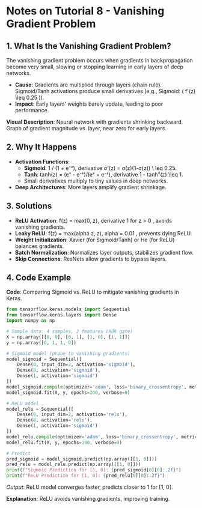 # Notes on Tutorial 8 - Vanishing Gradient Problem

## 1. What Is the Vanishing Gradient Problem?
The vanishing gradient problem occurs when gradients in backpropagation become very small, slowing or stopping learning in early layers of deep networks.

- **Cause**: Gradients are multiplied through layers (chain rule). Sigmoid/Tanh activations produce small derivatives (e.g., Sigmoid: \( f'(z) \leq 0.25 \)).
- **Impact**: Early layers’ weights barely update, leading to poor performance.

**Visual Description**: Neural network with gradients shrinking backward. Graph of gradient magnitude vs. layer, near zero for early layers.

## 2. Why It Happens
- **Activation Functions**:
  - **Sigmoid**: 1 / (1 + e⁻ᶻ), derivative σ'(z) = σ(z)(1-σ(z)) \ leq 0.25.
  - **Tanh**: tanh(z) = (eᶻ - e⁻ᶻ)/(eᶻ + e⁻ᶻ), derivative 1 - tanh²(z) \leq 1.
  - Small derivatives multiply to tiny values in deep networks.
- **Deep Architectures**: More layers amplify gradient shrinkage.


## 3. Solutions
- **ReLU Activation**: f(z) = max(0, z), derivative 1 for z > 0 , avoids vanishing gradients.
- **Leaky ReLU**: f(z) = max(alpha z, z), alpha = 0.01 , prevents dying ReLU.
- **Weight Initialization**: Xavier (for Sigmoid/Tanh) or He (for ReLU) balances gradients.
- **Batch Normalization**: Normalizes layer outputs, stabilizes gradient flow.
- **Skip Connections**: ResNets allow gradients to bypass layers.


## 4. Code Example
**Code**: Comparing Sigmoid vs. ReLU to mitigate vanishing gradients in Keras.
```python
from tensorflow.keras.models import Sequential
from tensorflow.keras.layers import Dense
import numpy as np

# Sample data: 4 samples, 2 features (XOR gate)
X = np.array([[0, 0], [0, 1], [1, 0], [1, 1]])
y = np.array([0, 1, 1, 0])

# Sigmoid model (prone to vanishing gradients)
model_sigmoid = Sequential([
    Dense(8, input_dim=2, activation='sigmoid'),
    Dense(8, activation='sigmoid'),
    Dense(1, activation='sigmoid')
])
model_sigmoid.compile(optimizer='adam', loss='binary_crossentropy', metrics=['accuracy'])
model_sigmoid.fit(X, y, epochs=200, verbose=0)

# ReLU model
model_relu = Sequential([
    Dense(8, input_dim=2, activation='relu'),
    Dense(8, activation='relu'),
    Dense(1, activation='sigmoid')
])
model_relu.compile(optimizer='adam', loss='binary_crossentropy', metrics=['accuracy'])
model_relu.fit(X, y, epochs=200, verbose=0)

# Predict
pred_sigmoid = model_sigmoid.predict(np.array([[1, 0]]))
pred_relu = model_relu.predict(np.array([[1, 0]]))
print(f"Sigmoid Prediction for [1, 0]: {pred_sigmoid[0][0]:.2f}")
print(f"ReLU Prediction for [1, 0]: {pred_relu[0][0]:.2f}")
```
*Output*: ReLU model converges faster, predicts closer to 1 for [1, 0].

**Explanation**: ReLU avoids vanishing gradients, improving training.

